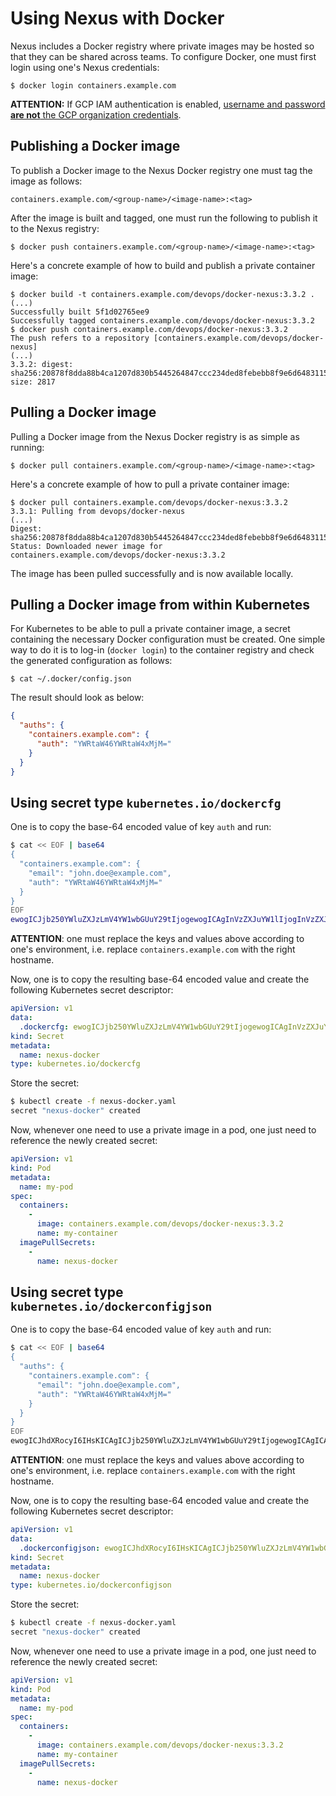 # Using Nexus with Docker

Nexus includes a Docker registry where private images may be hosted so that they
can be shared across teams. To configure Docker, one must first login using one's
Nexus credentials:

```
$ docker login containers.example.com
```

**ATTENTION:** If GCP IAM authentication is enabled, [username and password
**are not** the GCP organization credentials](../admin/configuring-nexus-proxy.md/#usage).

## Publishing a Docker image

To publish a Docker image to the Nexus Docker registry one must tag the image
as follows:

```
containers.example.com/<group-name>/<image-name>:<tag>
```

After the image is built and tagged, one must run the following to publish it to
the Nexus registry:

```
$ docker push containers.example.com/<group-name>/<image-name>:<tag>
```

Here's a concrete example of how to build and publish a private container image:

```
$ docker build -t containers.example.com/devops/docker-nexus:3.3.2 .
(...)
Successfully built 5f1d02765ee9
Successfully tagged containers.example.com/devops/docker-nexus:3.3.2
$ docker push containers.example.com/devops/docker-nexus:3.3.2
The push refers to a repository [containers.example.com/devops/docker-nexus]
(...)
3.3.2: digest: sha256:20878f8dda88b4ca1207d830b5445264847ccc234ded8febebb8f9e6d6483115 size: 2817
```

## Pulling a Docker image

Pulling a Docker image from the Nexus Docker registry is as simple as running:

```
$ docker pull containers.example.com/<group-name>/<image-name>:<tag>
```

Here's a concrete example of how to pull a private container image:

```
$ docker pull containers.example.com/devops/docker-nexus:3.3.2
3.3.1: Pulling from devops/docker-nexus
(...)
Digest: sha256:20878f8dda88b4ca1207d830b5445264847ccc234ded8febebb8f9e6d6483115
Status: Downloaded newer image for containers.example.com/devops/docker-nexus:3.3.2
```

The image has been pulled successfully and is now available locally.

## Pulling a Docker image from within Kubernetes

For Kubernetes to be able to pull a private container image, a secret containing
the necessary Docker configuration must be created. One simple way to do it is to
log-in (`docker login`) to the container registry and check the generated
configuration as follows:

```shell
$ cat ~/.docker/config.json
```

The result should look as below:

```json
{
  "auths": {
    "containers.example.com": {
      "auth": "YWRtaW46YWRtaW4xMjM="
    }
  }
}
```

## Using secret type `kubernetes.io/dockercfg`

One is to copy the base-64 encoded value of key `auth` and run:

```bash
$ cat << EOF | base64
{
  "containers.example.com": {
    "email": "john.doe@example.com",
    "auth": "YWRtaW46YWRtaW4xMjM="
  }
}
EOF
ewogICJjb250YWluZXJzLmV4YW1wbGUuY29tIjogewogICAgInVzZXJuYW1lIjogInVzZXJuYW1lIiwKICAgICJwYXNzd29yZCI6ICJwYXNzd29yZCIsCiAgICAiZW1haWwiOiAiam9obi5kb2VAZXhhbXBsZS5jb20iLAogICAgImF1dGgiOiAiZFhObGNtNWhiV1U2Y0dGemMzZHZjbVE9IgogIH0KfQo=
```

**ATTENTION**: one must replace the keys and values above according to one's
environment, i.e. replace `containers.example.com` with the right hostname.

Now, one is to copy the resulting base-64 encoded value and create the following
Kubernetes secret descriptor:

```yaml
apiVersion: v1
data:
  .dockercfg: ewogICJjb250YWluZXJzLmV4YW1wbGUuY29tIjogewogICAgInVzZXJuYW1lIjogInVzZXJuYW1lIiwKICAgICJwYXNzd29yZCI6ICJwYXNzd29yZCIsCiAgICAiZW1haWwiOiAiam9obi5kb2VAZXhhbXBsZS5jb20iLAogICAgImF1dGgiOiAiZFhObGNtNWhiV1U2Y0dGemMzZHZjbVE9IgogIH0KfQo=
kind: Secret
metadata:
  name: nexus-docker
type: kubernetes.io/dockercfg
```

Store the secret:

```bash
$ kubectl create -f nexus-docker.yaml
secret "nexus-docker" created
```

Now, whenever one need to use a private image in a pod, one just need to
reference the newly created secret:

```yaml
apiVersion: v1
kind: Pod
metadata:
  name: my-pod
spec:
  containers:
    -
      image: containers.example.com/devops/docker-nexus:3.3.2
      name: my-container
  imagePullSecrets:
    -
      name: nexus-docker
```

## Using secret type `kubernetes.io/dockerconfigjson`

One is to copy the base-64 encoded value of key `auth` and run:

```bash
$ cat << EOF | base64
{
  "auths": {
    "containers.example.com": {
      "email": "john.doe@example.com",
      "auth": "YWRtaW46YWRtaW4xMjM="
    }
  }
}
EOF
ewogICJhdXRocyI6IHsKICAgICJjb250YWluZXJzLmV4YW1wbGUuY29tIjogewogICAgICAiZW1haWwiOiAiam9obi5kb2VAZXhhbXBsZS5jb20iLAogICAgICAiYXV0aCI6ICJZV1J0YVc0NllXUnRhVzR4TWpNPSIKICAgIH0KICB9Cn0K
```

**ATTENTION**: one must replace the keys and values above according to one's
environment, i.e. replace `containers.example.com` with the right hostname.

Now, one is to copy the resulting base-64 encoded value and create the following
Kubernetes secret descriptor:

```yaml
apiVersion: v1
data:
  .dockerconfigjson: ewogICJhdXRocyI6IHsKICAgICJjb250YWluZXJzLmV4YW1wbGUuY29tIjogewogICAgICAiZW1haWwiOiAiam9obi5kb2VAZXhhbXBsZS5jb20iLAogICAgICAiYXV0aCI6ICJZV1J0YVc0NllXUnRhVzR4TWpNPSIKICAgIH0KICB9Cn0K
kind: Secret
metadata:
  name: nexus-docker
type: kubernetes.io/dockerconfigjson
```

Store the secret:

```bash
$ kubectl create -f nexus-docker.yaml
secret "nexus-docker" created
```

Now, whenever one need to use a private image in a pod, one just need to
reference the newly created secret:

```yaml
apiVersion: v1
kind: Pod
metadata:
  name: my-pod
spec:
  containers:
    -
      image: containers.example.com/devops/docker-nexus:3.3.2
      name: my-container
  imagePullSecrets:
    -
      name: nexus-docker
```
